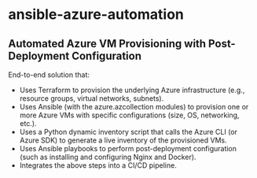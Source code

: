 # ansible-azure-automation

## Automated Azure VM Provisioning with Post-Deployment Configuration

End-to-end solution that:

- Uses Terraform to provision the underlying Azure infrastructure (e.g., resource groups, virtual networks, subnets).
- Uses Ansible (with the azure.azcollection modules) to provision one or more Azure VMs with specific configurations (size, OS, networking, etc.).
- Uses a Python dynamic inventory script that calls the Azure CLI (or Azure SDK) to generate a live inventory of the provisioned VMs.
- Uses Ansible playbooks to perform post-deployment configuration (such as installing and configuring Nginx and Docker).
- Integrates the above steps into a CI/CD pipeline.
